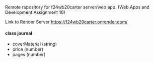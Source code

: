 Remote repository for f24wb20carter server/web app. (Web Apps and Development Assignment 10)

Link to Render Server https://f24wb20carter.onrender.com/

#### class journal
* coverMaterial (string)
* price (number)
* pages (number)